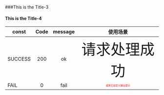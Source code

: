 ###This is the Title-3
#### This is the Title-4

| const   | Code   | message | 使用场景 | 
|---------|:------:|:-------:|:-----------:|
| SUCCESS | 200    |   ok    | <font size=10>请求处理成功</font> |
|FAIL|0|fail|<span style="font-size:8px;color:red;">或其它自定义输出提示</span>|
  
